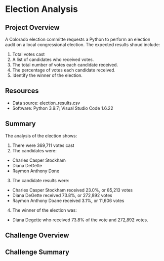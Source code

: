 # Election Analysis

## Project Overview
A Colorado election committe requests a Python to perform an election audit on a local congressional election. The expected results shoud include:
1. Total votes cast
2. A list of candidates who received votes.
3. The total number of votes each candidate received.
4. The percentage of votes each candidate received.
5. Identify the winner of the election.

## Resources
- Data source: election_results.csv
- Software: Python 3.9.7; Visual Studio Code 1.6.22

## Summary
The analysis of the election shows:
1. There were 369,711 votes cast
2. The candidates were:
  - Charles Casper Stockham
  - Diana DeGette
  - Raymon Anthony Done
3. The candidate results were:
  - Charles Casper Stockham received 23.0%, or 85,213 votes
  - Diana DeGette received 73.8%, or 272,892 votes
  - Raymon Anthony Doane received 3.1%, or 11,606 votes
4. The winner of the election was:
  - Diana Degette who received 73.8% of the vote and 272,892 votes.
## Challenge Overview

## Challenge Summary

